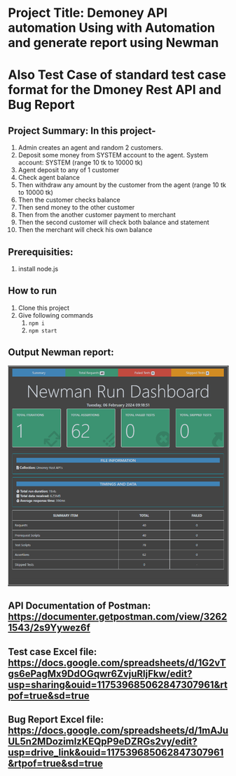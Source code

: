 # Project Title: Demoney API automation Using with Automation and generate report using Newman
# Also Test Case of standard test case format for the Dmoney Rest API and Bug Report

## Project Summary: In this project- 
  1. Admin creates an agent and random 2 customers.
  2. Deposit some money from SYSTEM account to the agent. System account: SYSTEM (range 10 tk to 10000 tk)
  3. Agent deposit to any of 1 customer
  4. Check agent balance
  5. Then withdraw any amount by the customer from the agent (range 10 tk to 10000 tk)
  6. Then the customer checks balance
  7. Then send money to the other customer
  8. Then from the another customer payment to merchant
  9. Then the second customer will check both balance and statement
  10. Then the merchant will check his own balance

## Prerequisities:
1. install node.js
## How to run
1. Clone this project
2. Give following commands
    1. ```npm i```
    2. ```npm start```
## Output Newman report:
![Screenshot 2024-02-06 103715](https://github.com/Panthodatta96/pictures-of-demo-tests-jmeter/blob/main/Dmoney-Rest-API-of-Postman-main5.png)

## API Documentation of Postman: https://documenter.getpostman.com/view/32621543/2s9Yywez6f

## Test case Excel file: https://docs.google.com/spreadsheets/d/1G2vTgs6ePagMx9DdOGqwr6ZvjuRljFkw/edit?usp=sharing&ouid=117539685062847307961&rtpof=true&sd=true

## Bug Report Excel file: https://docs.google.com/spreadsheets/d/1mAJuUL5n2MDozimlzKEQpP9eDZRGs2vy/edit?usp=drive_link&ouid=117539685062847307961&rtpof=true&sd=true 
